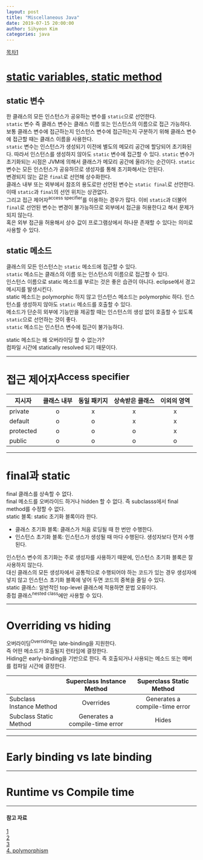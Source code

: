 ```yaml
---
layout: post
title: "Miscellaneous Java"
date: 2019-07-15 20:00:00
author: Sihyeon Kim
categories: java
---
```


[목차1](#static-메소드)

# [static variables, static method]()  
## static 변수
한 클래스의 모든 인스턴스가 공유하는 변수를 `static`으로 선언한다.  
`static` 변수 즉 클래스 변수는 클래스 이름 또는 인스턴스의 이름으로 접근 가능하다. 보통 클래스 변수에 접근하는지 인스턴스 변수에 접근하는지 구분하기 위해 클래스 변수에 접근할 때는 클래스 이름을 사용한다.   
`static` 변수는 인스턴스가 생성되기 이전에 별도의 메모리 공간에 할당되어 초기화된다. 따라서 인스턴스를 생성하지 않아도 `static` 변수에 접근할 수 있다. `static` 변수가 초기화되는 시점은 JVM에 의해서 클래스가 메모리 공간에 올라가는 순간이다. `static` 변수는 모든 인스턴스가 공유하므로 생성자를 통해 초기화해서는 안된다.      
변경되지 않는 값은 `final`로 선언해 상수화한다.  
클래스 내부 또는 외부에서 참조의 용도로만 선언된 변수는 `static final`로 선언한다. 이때 `static`과 `final`의 선언 위치는 상관없다.  
그리고 접근 제어자<sup>access specifier</sup>를 이용하는 경우가 많다. 이비 `static`과 더불어 `final`로 선언된 변수는 변경이 불가능하므로 외부에서 접근을 허용한다고 해서 문제가 되지 않는다.  
혹은 외부 접근을 허용해서 상수 값이 프로그램상에서 하나문 존재할 수 있다는 의미로 사용할 수 있다.  

## static 메소드  
클래스의 모든 인스턴스는 `static` 메소드에 접근할 수 있다.  
`static` 메소드는 클래스의 이름 또는 인스턴스의 이름으로 접근할 수 있다.  
인스턴스 이름으로 static 메소드를 부르는 것은 좋은 습관이 아니다. eclipse에서 경고 메시지를 발생시킨다.  
static 메소드는 polymorphic 하지 않고 인스턴스 메소드는 polymorphic 하다.
인스턴스를 생성하지 않아도 `static` 메소드를 호출할 수 있다.  
메소드가 단순히 외부에 기능만을 제공할 때는 인스턴스의 생성 없이 호출할 수 있도록 `static`으로 선언하는 것이 좋다.  
`static` 메소드는 인스턴스 변수에 접근이 불가능하다.  

static 메소드는 왜 오버라이딩 할 수 없는가?  
컴파일 시간에 statically resolved 되기 때문이다.  


---

# 접근 제어자<sup>Access specifier</sup>  

|지시자|클래스 내부|동일 패키지|상속받은 클래스|이외의 영역|
|---|:---:|:---:|:---:|:---:|
|private|o|x|x|x|
|default|o|o|x|x|
|protected|o|o|o|x|
|public|o|o|o|o|

---

# final과 static
final 클래스를 상속할 수 없다.  
final 메소드를 오버라이드 하거나 hidden 할 수 없다. 즉 subclasss에서 final method를 수정할 수 없다.    
static 블록: static 초기화 블록이라 한다.  
- 클래스 초기화 블록: 클래스가 처음 로딩될 때 한 번만 수행한다.  
- 인스턴스 초기화 블록: 인스턴스가 생성될 때 마다 수행된다. 생성자보다 먼저 수행된다.  

인스턴스 변수의 초기화는 주로 생성자를 사용하기 때문에, 인스턴스 초기화 블록은 잘 사용하지 않는다.  
대신 클래스의 모든 생성자에서 공통적으로 수행되어야 하는 코드가 있는 경우 생성자에 넣지 않고 인스턴스 초기화 블록에 넣어 두면 코드의 중복을 줄일 수 있다.  
static 클래스: 일반적인 top-level 클래스에 적용하면 문법 오류이다.  
중첩 클래스<sup>nested class</sup>에만 사용할 수 있다.  

---

# Overriding vs hiding
오버라이딩<sup>Overriding</sup>은 late-binding을 지원한다.  
즉 어떤 메소드가 호출될지 런타임에 결정한다.  
Hiding은 early-binding을 기반으로 한다. 즉 호출되거나 사용되는 메소드 또는 메버를 컴파일 시간에 결정한다.  

||Superclass Instance Method|Superclass Static Method|
|---|:---:|:---:|
|Subclass Instance Method|Overrides|Generates a compile-time error|
|Subclass Static Method|Generates a compile-time error|Hides|

---

# Early binding vs late binding

---

# Runtime vs Compile time

---


#### 참고 자료  
[1](https://hashcode.co.kr/questions/654/%EC%9E%90%EB%B0%94%EC%97%90%EC%84%9C-static-%EB%B8%94%EB%A1%9D%EC%9D%80-%EB%AC%B4%EC%97%87%EC%9D%84-%EC%9D%98%EB%AF%B8%ED%95%98%EB%82%98%EC%9A%94)  
[2](https://stackoverflow.com/questions/10594052/overriding-vs-hiding-java-confused)  
[3](https://stackoverflow.com/questions/16313649/what-is-method-hiding-in-java-even-the-javadoc-explanation-is-confusing)  
[4. polymorphism](https://stackoverflow.com/questions/1031273/what-is-polymorphism-what-is-it-for-and-how-is-it-used)

